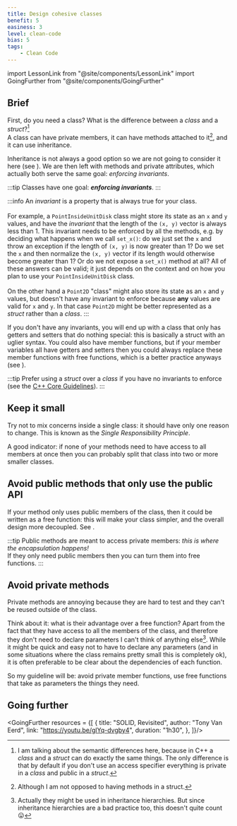 ```yaml
---
title: Design cohesive classes
benefit: 5
easiness: 3
level: clean-code
bias: 5
tags:
    - Clean Code
---
```

import LessonLink from "@site/components/LessonLink"
import GoingFurther from "@site/components/GoingFurther"

## Brief

First, do you need a class? What is the difference between a *class* and a *struct*?[^1]<br/>
A class can have private members, it can have methods attached to it[^2], and it can use inheritance.

Inheritance is not always a good option so we are not going to consider it here (see <LessonLink slug="composition-over-inheritance"/>). We are then left with methods and private attributes, which actually both serve the same goal: *enforcing invariants*.

:::tip
Classes have one goal: **_enforcing invariants_**.
:::

:::info
An *invariant* is a property that is always true for your class.<br/><br/>
For example, a `PointInsideUnitDisk` class might store its state as an `x` and `y` values, and have the *invariant* that the length of the `(x, y)` vector is always less than 1. This invariant needs to be enforced by all the methods, e.g. by deciding what happens when we call `set_x()`: do we just set the `x` and throw an exception if the length of `(x, y)` is now greater than 1? Do we set the `x` and then normalize the `(x, y)` vector if its length would otherwise become greater than 1? Or do we not expose a `set_x()` method at all? All of these answers can be valid; it just depends on the context and on how you plan to use your `PointInsideUnitDisk` class.<br/><br/>
On the other hand a `Point2D` "class" might also store its state as an `x` and `y` values, but doesn't have any invariant to enforce because **any** values are valid for `x` and `y`. In that case `Point2D` might be better represented as a *struct* rather than a *class*.
:::

If you don't have any invariants, you will end up with a class that only has getters and setters that do nothing special: this is basically a struct with an uglier syntax. You could also have member functions, but if your member variables all have getters and setters then you could always replace these member functions with free functions, which is a better practice anyways (see <LessonLink slug="prefer-free-functions"/>).

:::tip
Prefer using a *struct* over a *class* if you have no invariants to enforce (see the [C++ Core Guidelines](https://isocpp.github.io/CppCoreGuidelines/CppCoreGuidelines#c2-use-class-if-the-class-has-an-invariant-use-struct-if-the-data-members-can-vary-independently)).
:::

[^1]: I am talking about the semantic differences here, because in C++ a *class* and a *struct* can do exactly the same things. The only difference is that by default if you don't use an access specifier everything is private in a *class* and public in a *struct*.

[^2]: Although I am not opposed to having methods in a struct.

## Keep it small

Try not to mix concerns inside a single class: it should have only one reason to change. This is known as the *Single Responsibility Principle*.

A good indicator: if none of your methods need to have access to all members at once then you can probably split that class into two or more smaller classes.

## Avoid public methods that only use the public API

If your method only uses public members of the class, then it could be written as a free function: this will make your class simpler, and the overall design more decoupled. See <LessonLink slug="prefer-free-functions"/>.

:::tip
Public methods are meant to access private members: *this is where the encapsulation happens!*<br/>
If they only need public members then you can turn them into free functions.
:::

## Avoid private methods

Private methods are annoying because they are hard to test and they can't be reused outside of the class.

Think about it: what is their advantage over a free function? Apart from the fact that they have access to all the members of the class, and therefore they don't need to declare parameters I can't think of anything else[^3]. While it might be quick and easy not to have to declare any parameters (and in some situations where the class remains pretty small this is completely ok), it is often preferable to be clear about the dependencies of each function.

[^3]: Actually they might be used in inheritance hierarchies. But since inheritance hierarchies are a bad practice too, this doesn't quite count 😛

So my guideline will be: avoid private member functions, use free functions that take as parameters the things they need.

## Going further

<GoingFurther resources = {[
    {
        title: "SOLID, Revisited",
        author: "Tony Van Eerd",
        link: "https://youtu.be/glYq-dvgby4",
        duration: "1h30",
    },
]}/>